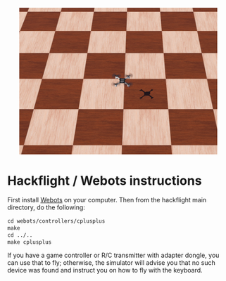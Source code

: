 <p align="center"> 
<img src="../media/webots.png" width=450>
</p>

# Hackflight / Webots instructions

First install [Webots](https://cyberbotics.com/) on your computer.  Then from the hackflight main
directory, do the following:

```
cd webots/controllers/cplusplus
make
cd ../..
make cplusplus
```

If you have a game controller or R/C transmitter with adapter dongle, you can
use that to fly;  otherwise, the simulator will advise you that no such device
was found and instruct you on how to fly with the keyboard.
```




